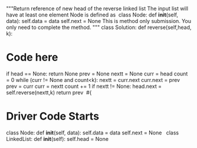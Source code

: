 """Return reference of new head of the reverse linked list
The input list will have at least one element
Node is defined as
​
class Node:
def __init__(self, data):
self.data = data
self.next = None
This is method only submission.
You only need to complete the method.
"""
class Solution:
def reverse(self,head, k):
# Code here
if head == None:
return None
prev = None
nextt = None
curr = head
count = 0
while (curr != None and count<k):
nextt = curr.next
curr.next = prev
prev = curr
curr = nextt
count += 1
if nextt != None:
head.next = self.reverse(nextt,k)
return prev
​
#{
# Driver Code Starts
class Node:
def __init__(self, data):
self.data = data
self.next = None
​
​
class LinkedList:
def __init__(self):
self.head = None